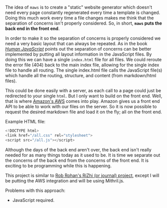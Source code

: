 The idea of `maws` is to create a "static" website generator which doesn't need every page constantly regenerated every time a template is changed. Doing this much work every time a file changes makes me think that the separation of concerns isn't properly considered. So, in short, **`maws` puts the back end in the front end**.

In order to make it so the separation of concerns is properly considered we need a very basic layout that can always be repeated. As in the book [*Human JavaScript*](http://humanjavascript.com/) points out the separation of concerns can be better implemented by putting all layout information in the JavaScript files. By doing this we can have a single `index.html` file for all files. We could reroute the error file (404) back to the main index file, allowing for the single index file to handle all routing. The single index.html file calls the JavaScript file(s) which handle all the routing, structure, and content (from markdown/html files).

This could be done easily with a server, as each call to a page could just be redirected to your single `html`. But I only want to build on the front end. Well, that is where [Amazon's AWS](http://aws.amazon.com/) comes into play. Amazon gives us a front end API to be able to work with our files on the server. So it is now possible to request the desired markdown file and load it on the fly; all on the front end.

Example HTML file:

```javascript
<!DOCTYPE html>
<link href="/all.css" rel="stylesheet">
<script src="/all.js"></script>
```

Although the days of the back end aren't over, the back end isn't really needed for as many things today as it used to be. It is time we separate out the concerns of the back end from the concerns of the front end. It is exciting to be programming while this is happening.

This project is similar to [Rob Rohan's RiZhi (or journal) project](https://github.com/robrohan/rizhi), except I will be putting the AWS integration and will be using Mithril.js.

Problems with this approach:

- JavaScript required.
